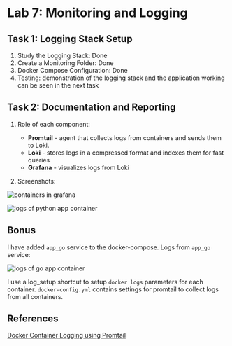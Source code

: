 # Lab 7: Monitoring and Logging

## Task 1: Logging Stack Setup
1. Study the Logging Stack: Done
2. Create a Monitoring Folder: Done
3. Docker Compose Configuration: Done
4. Testing: demonstration of the logging stack and the application working can be seen in the next task


## Task 2: Documentation and Reporting

1. Role of each component:
    - **Promtail** - agent that collects logs from containers and sends them to Loki.
    - **Loki** - stores logs in a compressed format and indexes them for fast queries
    - **Grafana** - visualizes logs from Loki

2. Screenshots:

![containers in grafana](https://i.imgur.com/E55ZkKL.png)

![logs of python app container](https://i.imgur.com/4Xl2ICq.png)


## Bonus
I have added `app_go` service to the docker-compose.
Logs from `app_go` service:

![logs of go app container](https://i.imgur.com/anMkr0d.png)

I use a log_setup shortcut to setup `docker logs` parameters for each container.
`docker-config.yml` contains settings for promtail to collect logs from all containers.

## References
[Docker Container Logging using Promtail](https://gist.github.com/ruanbekker/c6fa9bc6882e6f324b4319c5e3622460)